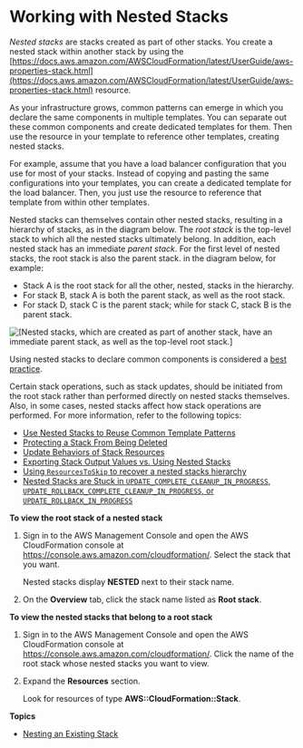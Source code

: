 # Working with Nested Stacks<a name="using-cfn-nested-stacks"></a>

*Nested stacks* are stacks created as part of other stacks\. You create a nested stack within another stack by using the [https://docs.aws.amazon.com/AWSCloudFormation/latest/UserGuide/aws-properties-stack.html](https://docs.aws.amazon.com/AWSCloudFormation/latest/UserGuide/aws-properties-stack.html) resource\.

As your infrastructure grows, common patterns can emerge in which you declare the same components in multiple templates\. You can separate out these common components and create dedicated templates for them\. Then use the resource in your template to reference other templates, creating nested stacks\.

For example, assume that you have a load balancer configuration that you use for most of your stacks\. Instead of copying and pasting the same configurations into your templates, you can create a dedicated template for the load balancer\. Then, you just use the resource to reference that template from within other templates\.

Nested stacks can themselves contain other nested stacks, resulting in a hierarchy of stacks, as in the diagram below\. The *root stack* is the top\-level stack to which all the nested stacks ultimately belong\. In addition, each nested stack has an immediate *parent stack*\. For the first level of nested stacks, the root stack is also the parent stack\. in the diagram below, for example:
+ Stack A is the root stack for all the other, nested, stacks in the hierarchy\.
+ For stack B, stack A is both the parent stack, as well as the root stack\.
+ For stack D, stack C is the parent stack; while for stack C, stack B is the parent stack\.

![\[Nested stacks, which are created as part of another stack, have an immediate parent stack, as well as the top-level root stack.\]](http://docs.aws.amazon.com/AWSCloudFormation/latest/UserGuide/images/cfn-console-nested-stacks.png)

Using nested stacks to declare common components is considered a [best practice](best-practices.md#nested)\. 

Certain stack operations, such as stack updates, should be initiated from the root stack rather than performed directly on nested stacks themselves\. Also, in some cases, nested stacks affect how stack operations are performed\. For more information, refer to the following topics: 
+ [Use Nested Stacks to Reuse Common Template Patterns](best-practices.md#nested)
+ [Protecting a Stack From Being Deleted](using-cfn-protect-stacks.md)
+ [Update Behaviors of Stack Resources](using-cfn-updating-stacks-update-behaviors.md)
+ [Exporting Stack Output Values vs\. Using Nested Stacks](using-cfn-stack-exports.md#output-vs-nested)
+ [Using `ResourcesToSkip` to recover a nested stacks hierarchy](using-cfn-updating-stacks-continueupdaterollback.md#nested-stacks)
+ [Nested Stacks are Stuck in `UPDATE_COMPLETE_CLEANUP_IN_PROGRESS`, `UPDATE_ROLLBACK_COMPLETE_CLEANUP_IN_PROGRESS`, or `UPDATE_ROLLBACK_IN_PROGRESS`](troubleshooting.md#troubleshooting-errors-nested-stacks-are-stuck)

**To view the root stack of a nested stack**

1. Sign in to the AWS Management Console and open the AWS CloudFormation console at [https://console\.aws\.amazon\.com/cloudformation/](https://console.aws.amazon.com/cloudformation/)\. Select the stack that you want\.

   Nested stacks display **NESTED** next to their stack name\.

1. On the **Overview** tab, click the stack name listed as **Root stack**\.

**To view the nested stacks that belong to a root stack**

1. Sign in to the AWS Management Console and open the AWS CloudFormation console at [https://console\.aws\.amazon\.com/cloudformation/](https://console.aws.amazon.com/cloudformation/)\. Click the name of the root stack whose nested stacks you want to view\.

1. Expand the **Resources** section\.

   Look for resources of type **AWS::CloudFormation::Stack**\.

**Topics**
+ [Nesting an Existing Stack](resource-import-nested-stacks.md)